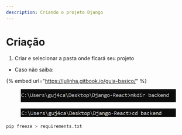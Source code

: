 ```yaml
---
description: Criando o projeto Django
---
```


# Criação

1. Criar e selecionar a pasta onde ficará seu projeto

* Caso não saiba:

{% embed url="https://julinha.gitbook.io/guia-basico/" %}

<figure><img src="../.gitbook/assets/image.png" alt=""><figcaption></figcaption></figure>

<figure><img src="../.gitbook/assets/image (1).png" alt=""><figcaption></figcaption></figure>

```python
pip freeze > requirements.txt
```
